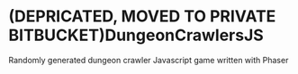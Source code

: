# (DEPRICATED, MOVED TO PRIVATE BITBUCKET)DungeonCrawlersJS
Randomly generated dungeon crawler Javascript game written with Phaser
